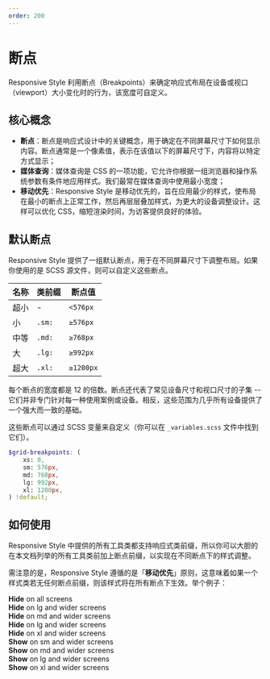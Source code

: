 ```yaml
---
order: 200
---
```


# 断点

Responsive Style 利用断点（Breakpoints）来确定响应式布局在设备或视口（viewport）大小变化时的行为，该宽度可自定义。

## 核心概念

- **断点**：断点是响应式设计中的关键概念，用于确定在不同屏幕尺寸下如何显示内容。断点通常是一个像素值，表示在该值以下的屏幕尺寸下，内容将以特定方式显示；
- **媒体查询**：媒体查询是 CSS 的一项功能，它允许你根据一组浏览器和操作系统参数有条件地应用样式。我们最常在媒体查询中使用最小宽度；
- **移动优先**：Responsive Style 是移动优先的，旨在应用最少的样式，使布局在最小的断点上正常工作，然后再层层叠加样式，为更大的设备调整设计。这样可以优化 CSS，缩短渲染时间，为访客提供良好的体验。

## 默认断点

Responsive Style 提供了一组默认断点，用于在不同屏幕尺寸下调整布局。如果你使用的是 SCSS 源文件，则可以自定义这些断点。

| 名称 | 类前缀 | 断点值    |
| ---- | ------ | --------- |
| 超小 | -      | `<576px`  |
| 小   | `.sm:` | `≥576px`  |
| 中等 | `.md:` | `≥768px`  |
| 大   | `.lg:` | `≥992px`  |
| 超大 | `.xl:` | `≥1200px` |

每个断点的宽度都是 12 的倍数。断点还代表了常见设备尺寸和视口尺寸的子集 -- 它们并非专门针对每一种使用案例或设备。相反，这些范围为几乎所有设备提供了一个强大而一致的基础。

这些断点可以通过 SCSS 变量来自定义（你可以在 `_variables.scss` 文件中找到它们）。

```scss
$grid-breakpoints: (
    xs: 0,
    sm: 576px,
    md: 768px,
    lg: 992px,
    xl: 1200px,
) !default;
```

## 如何使用

Responsive Style 中提供的所有工具类都支持响应式类前缀，所以你可以大胆的在本文档列举的所有工具类前加上断点前缀，以实现在不同断点下的样式调整。

需注意的是，Responsive Style 遵循的是「**移动优先**」原则，这意味着如果一个样式类若无任何断点前缀，则该样式将在所有断点下生效。举个例子：

<Story title="断点隐藏" defaultShowCode>
<div class="demo-bps text-center p-4">
  <div class="d-none my-2"><b>Hide</b> on all screens</div>
  <div class="sm:d-none my-2"><b>Hide</b> on lg and wider screens</div>
  <div class="md:d-none my-2"><b>Hide</b> on md and wider screens</div>
  <div class="lg:d-none my-2"><b>Hide</b> on lg and wider screens</div>
  <div class="xl:d-none my-2"><b>Hide</b> on xl and wider screens</div>
</div>
</Story>

<Story title="断点显示" defaultShowCode>
<div class="demo-bps text-center p-4">
  <div class="d-none sm:d-block my-2"><b>Show</b> on sm and wider screens</div>
  <div class="d-none md:d-block my-2"><b>Show</b> on md and wider screens</div>
  <div class="d-none lg:d-block my-2"><b>Show</b> on lg and wider screens</div>
  <div class="d-none xl:d-block my-2"><b>Show</b> on xl and wider screens</div>
</div>
</Story>

